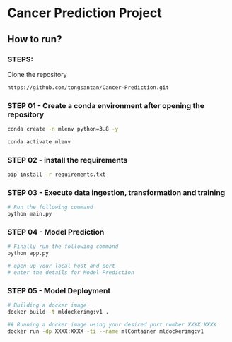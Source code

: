 # Cancer Prediction Project

## How to run?
### STEPS:

Clone the repository

```bash
https://github.com/tongsantan/Cancer-Prediction.git
```
### STEP 01 - Create a conda environment after opening the repository

```bash
conda create -n mlenv python=3.8 -y
```

```bash
conda activate mlenv
```

### STEP 02 - install the requirements
```bash
pip install -r requirements.txt
```

### STEP 03 - Execute data ingestion, transformation and training

```bash
# Run the following command
python main.py
```

### STEP 04 - Model Prediction 

```bash
# Finally run the following command
python app.py
```

```bash
# open up your local host and port
# enter the details for Model Prediction
```

### STEP 05 - Model Deployment 

```bash
# Building a docker image
docker build -t mldockerimg:v1 .

## Running a docker image using your desired port number XXXX:XXXX
docker run -dp XXXX:XXXX -ti --name mlContainer mldockerimg:v1
```




